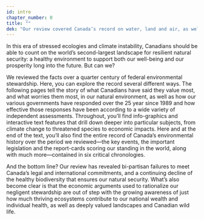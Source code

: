 ```yaml
---
id: intro 
chapter_number: 0
title: ""
dek: "Our review covered Canada’s record on water, land and air, as well as species, ecosystems and climate change."
---
```


In this era of stressed ecologies and climate instability, Canadians should be able to count on the world’s second-largest landscape for resilient natural security: a healthy environment to support both our well-being and our prosperity long into the future. But can we?
 
We reviewed the facts over a quarter century of federal environmental stewardship. Here, you can explore the record several different ways. The following pages tell the story of what Canadians have said they value most, and what worries them most, in our natural environment, as well as how our various governments have responded over the 25 year since 1989 and how effective those responses have been according to a wide variety of independent assessments. Throughout, you’ll find info-graphics and interactive text features that drill down deeper into particular subjects, from climate change to threatened species to economic impacts. Here and at the end of the text, you’ll also find the entire record of Canada’s environmental history over the period we reviewed—the key events, the important legislation and the report-cards scoring our standing in the world, along with much more—contained in six critical chronologies.
 
And the bottom line? Our review has revealed bi-partisan failures to meet Canada’s legal and international commitments, and a continuing decline of the healthy biodiversity that ensures our natural security. What’s also become clear is that the economic arguments used to rationalize our negligent stewardship are out of step with the growing awareness of just how much thriving ecosystems contribute to our national wealth and individual health, as well as deeply valued landscapes and Canadian wild life.
